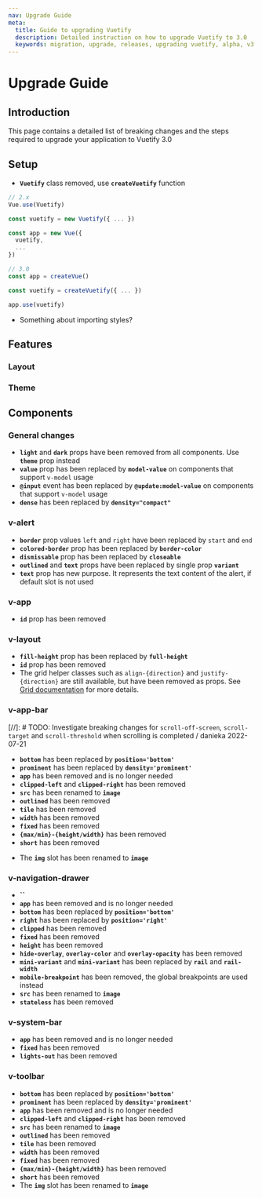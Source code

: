 ```yaml
---
nav: Upgrade Guide
meta:
  title: Guide to upgrading Vuetify
  description: Detailed instruction on how to upgrade Vuetify to 3.0
  keywords: migration, upgrade, releases, upgrading vuetify, alpha, v3
---
```


# Upgrade Guide

## Introduction

This page contains a detailed list of breaking changes and the steps required to upgrade your application to Vuetify 3.0

## Setup

- **`Vuetify`** class removed, use **`createVuetify`** function

```js
// 2.x
Vue.use(Vuetify)

const vuetify = new Vuetify({ ... })

const app = new Vue({
  vuetify,
  ...
})

```

```js
// 3.0
const app = createVue()

const vuetify = createVuetify({ ... })

app.use(vuetify)
```

- Something about importing styles?

## Features

### Layout

### Theme

## Components

### General changes

- **`light`** and **`dark`** props have been removed from all components. Use **`theme`** prop instead
- **`value`** prop has been replaced by **`model-value`** on components that support `v-model` usage
- **`@input`** event has been replaced by **`@update:model-value`** on components that support `v-model` usage
- **`dense`** has been replaced by **`density="compact"`**

### v-alert

- **`border`** prop values `left` and `right` have been replaced by `start` and `end`
- **`colored-border`** prop has been replaced by **`border-color`**
- **`dismissable`** prop has been replaced by **`closeable`**
- **`outlined`** and **`text`** props have been replaced by single prop **`variant`**
- **`text`** prop has new purpose. It represents the text content of the alert, if default slot is not used

### v-app

- **`id`** prop has been removed

### v-layout

- **`fill-height`** prop has been replaced by **`full-height`**
- **`id`** prop has been removed
- The grid helper classes such as `align-{direction}` and `justify-{direction}` are still available, but have been removed as props. See [Grid documentation](/components/grids/#helper-classes) for more details.

### v-app-bar

[//]: # TODO: Investigate breaking changes for `scroll-off-screen`, `scroll-target` and `scroll-threshold` when scrolling is completed / danieka 2022-07-21

- **`bottom`** has been replaced by **`position='bottom'`**
- **`prominent`** has been replaced by **`density='prominent'`**
- **`app`** has been removed and is no longer needed
- **`clipped-left`** and **`clipped-right`** has been removed
- **`src`** has been renamed to **`image`**
- **`outlined`** has been removed
- **`tile`** has been removed
- **`width`** has been removed
- **`fixed`** has been removed
- **`{max/min}-{height/width}`** has been removed
- **`short`** has been removed
* The **`img`** slot has been renamed to **`image`**

### v-navigation-drawer

- **``** 
- **`app`** has been removed and is no longer needed
- **`bottom`** has been replaced by **`position='bottom'`**
- **`right`** has been replaced by **`position='right'`**
- **`clipped`** has been removed
- **`fixed`** has been removed
- **`height`** has been removed
- **`hide-overlay`**, **`overlay-color`** and **`overlay-opacity`** has been removed
- **`mini-variant`** and **`mini-variant`** has been replaced by **`rail`** and **`rail-width`**
- **`mobile-breakpoint`** has been removed, the global breakpoints are used instead
- **`src`** has been renamed to **`image`**
- **`stateless`** has been removed


### v-system-bar

- **`app`** has been removed and is no longer needed
- **`fixed`** has been removed
- **`lights-out`** has been removed

### v-toolbar

- **`bottom`** has been replaced by **`position='bottom'`**
- **`prominent`** has been replaced by **`density='prominent'`**
- **`app`** has been removed and is no longer needed
- **`clipped-left`** and **`clipped-right`** has been removed
- **`src`** has been renamed to **`image`**
- **`outlined`** has been removed
- **`tile`** has been removed
- **`width`** has been removed
- **`fixed`** has been removed
- **`{max/min}-{height/width}`** has been removed
- **`short`** has been removed
- The **`img`** slot has been renamed to **`image`**
